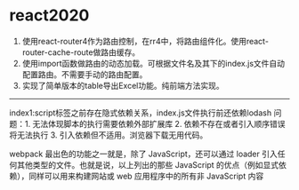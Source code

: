 # react2020

1. 使用react-router4作为路由控制，在rr4中，将路由组件化。使用react-router-cache-route做路由缓存。
2. 使用import函数做路由的动态加载。可根据文件名及其下的index.js文件自动配置路由。不需要手动的路由配置。
3. 实现了简单版本的table导出Excel功能。纯前端方法实现。

------------------------------------------------------------------
index1:script标签之前存在隐式依赖关系，index.js文件执行前还依赖lodash
问题：1. 无法体现脚本的执行需要依赖外部扩展库 2. 依赖不存在或者引入顺序错误将无法执行 3. 引入依赖但不适用。浏览器下载无用代码。

webpack 最出色的功能之一就是，除了 JavaScript，还可以通过 loader 引入任何其他类型的文件。也就是说，以上列出的那些 JavaScript 的优点（例如显式依赖），同样可以用来构建网站或 web 应用程序中的所有非 JavaScript 内容

